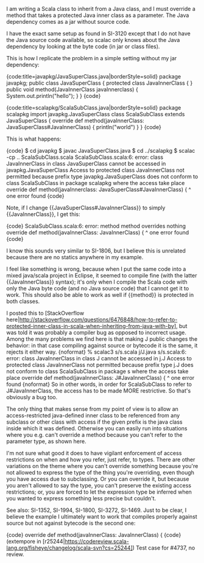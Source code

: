 I am writing a Scala class to inherit from a Java class, and I must override a method that takes a protected Java inner class as a parameter. The Java dependency comes as a jar without source code.

I have the exact same setup as found in SI-3120 except that I do not have the Java source code available, so scalac only knows about the Java dependency by looking at the byte code (in jar or class files).

This is how I replicate the problem in a simple setting without my jar dependency:

{code:title=javapkg/JavaSuperClass.java|borderStyle=solid}
package javapkg;
public class JavaSuperClass {
    protected class JavaInnerClass {
    }
    public void method(JavaInnerClass javaInnerclass) {
        System.out.println("hello");
    }
}
{code}

{code:title=scalapkg/ScalaSubClass.java|borderStyle=solid}
package scalapkg
import javapkg.JavaSuperClass
class ScalaSubClass extends JavaSuperClass {
  override def method(javaInnerClass: JavaSuperClass#JavaInnerClass) {
    println("world")
  }
}
{code}

This is what happens:

{code}
$ cd javapkg
$ javac JavaSuperClass.java
$ cd ../scalapkg
$ scalac -cp .. ScalaSubClass.scala
ScalaSubClass.scala:6: error: class JavaInnerClass in class JavaSuperClass cannot be accessed in javapkg.JavaSuperClass
 Access to protected class JavaInnerClass not permitted because
 prefix type javapkg.JavaSuperClass does not conform to
 class ScalaSubClass in package scalapkg where the access take place
  override def method(javaInnerclass: JavaSuperClass#JavaInnerClass) {
                                                     ^
one error found
{code}

Note, if I change {{JavaSuperClass#JavaInnerClass}} to simply {{JavaInnerClass}}, I get this:

{code}
ScalaSubClass.scala:6: error: method method overrides nothing
  override def method(javaInnerClass: JavaInnerClass) {
               ^
one error found
{code}

I know this sounds very similar to SI-1806, but I believe this is unrelated because there are no statics anywhere in my example.

I feel like something is wrong, because when I put the same code into a mixed java/scala project in Eclipse, it seemed to compile fine (with the latter {{JavaInnerClass}} syntax); it's only when I compile the Scala code with only the Java byte code (and no Java source code) that I cannot get it to work. This should also be able to work as well if {{method}} is protected in both classes.

I posted this to [StackOverflow here|http://stackoverflow.com/questions/6476848/how-to-refer-to-protected-inner-class-in-scala-when-inheriting-from-java-with-by], but was told it was probably a compiler bug as opposed to incorrect usage.
Among the many problems we find here is that making J public changes the behavior: in that case compiling against source or bytecode it is the same, it rejects it either way.
{noformat}
% scalac3 s/s.scala j/J.java 
s/s.scala:6: error: class JavaInnerClass in class J cannot be accessed in j.J
 Access to protected class JavaInnerClass not permitted because
 prefix type j.J does not conform to
 class ScalaSubClass in package s where the access take place
  override def method(javaInnerClass: J#JavaInnerClass) {
                                        ^
one error found
{noformat}
So in other words, in order for ScalaSubClass to refer to J#JavaInnerClass, the access has to be  made MORE restrictive.  So that's obviously a bug too.

The only thing that makes sense from my point of view is to allow an access-restricted java-defined inner class to be referenced from any subclass or other class with access if the given prefix is the java class inside which it was defined.  Otherwise you can easily run into situations where you e.g. can't override a method because you can't refer to the parameter type, as shown here.

I'm not sure what good it does to have vigilant enforcement of access restrictions on when and how you refer, just refer, to types.  There are other variations on the theme where you can't override something because you're not allowed to express the type of the thing you're overriding, even though you have access due to subclassing.  Or you can override it, but because you aren't allowed to say the type, you can't preserve the existing access restrictions; or, you are forced to let the expression type be inferred when you wanted to express something less precise but couldn't.

See also: SI-1352, SI-1994, SI-1800, SI-3272, SI-1469.
Just to be clear, I believe the example I ultimately want to work that compiles properly against source but not against bytecode is the second one:

{code}
override def method(javaInnerClass: JavaInnerClass) {
{code}
(extempore in [r25244|https://codereview.scala-lang.org/fisheye/changelog/scala-svn?cs=25244]) Test case for #4737, no review.
